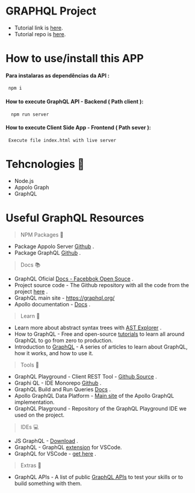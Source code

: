 # GRAPHQL Project

- Tutorial link is [here](https://www.freecodecamp.org/news/get-started-with-graphql-and-nodejs/).
- Tutorial repo is [here](https://github.com/reymon359/graphql-hello-world-server).

# How to use/install this APP 


#### Para instalaras as dependências da API : 
```  npm i ``` 

#### How to execute GraphQL API - Backend ( Path client ): 
```  npm run server``` 

#### How to execute Client Side App - Frontend ( Path sever ): 
``` Execute file index.html with live server``` 

# Tehcnologies :blue_book:

- Node.js
- Appolo Graph
- GraphQL

# Useful GraphQL Resources

> NPM Packages :notebook_with_decorative_cover:

- Package Appolo Server [Github](https://github.com/apollographql/apollo-server) .
- Package GraphQL [Github](https://github.com/graphql/graphql-js) .

> Docs 📚

- GraphQL Oficial [Docs - Facebbok Open Souce](https://engineering.fb.com/2015/09/14/core-data/graphql-a-data-query-language/) .
- Project source code - The Github repository with all the code from the project [here](https://github.com/reymon359/graphql-hello-world-server) .
- GraphQL main site - https://graphql.org/
- Apollo documentation - [Docs](https://www.apollographql.com/docs/) .

> Learn 📝
- Learn more about abstract syntax trees with [AST Explorer](https://astexplorer.net/) .
- How to GraphQL - Free and open-source [tutorials](https://www.howtographql.com/) to learn all around GraphQL to go from zero to production.
- Introduction to [GraphQL](https://graphql.org/learn/) - A series of articles to learn about GraphQL, how it works, and how to use it.

> Tools 🔧
- GraphQL Playground - Client REST Tool - [Github Source](https://github.com/graphql/graphql-playground) .
- Graphi QL - IDE Monorepo [Github](https://github.com/graphql/graphiql) .
- GraphQL Build and Run Queries [Docs](https://www.apollographql.com/docs/apollo-server/testing/build-run-queries/#graphql-playground) .
- Apollo GraphQL Data Platform - [Main site](https://www.apollographql.com/) of the Apollo GraphQL implementation.
- GraphQL Playground - Repository of the GraphQL Playground IDE we used on the project.

> IDEs 💻
- JS GraphQL - [Download](https://plugins.jetbrains.com/plugin/8097-graphql/) .
- GraphQL - GraphQL [extension](https://marketplace.visualstudio.com/items?itemName=GraphQL.vscode-graphql) for VSCode.
- GraphQL for VSCode - [get here](https://marketplace.visualstudio.com/items?itemName=kumar-harsh.graphql-for-vscode) .

> Extras 🍍
- GraphQL APIs - A list of public [GraphQL APIs](https://github.com/IvanGoncharov/graphql-apis) to test your skills or to build something with them.
